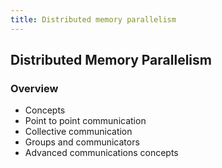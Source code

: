 ```yaml
---
title: Distributed memory parallelism
---
```


## Distributed Memory Parallelism

### Overview

* Concepts
* Point to point communication
* Collective communication
* Groups and communicators
* Advanced communications concepts

